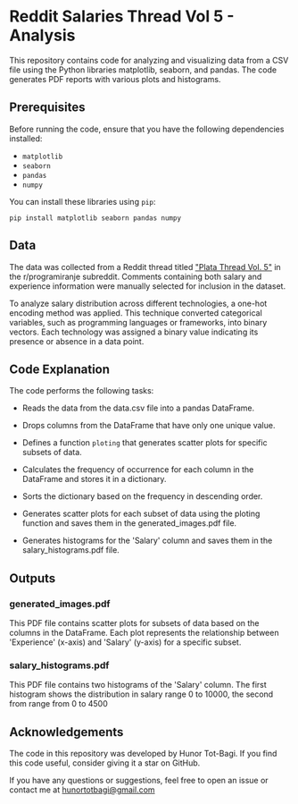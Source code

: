 # Reddit Salaries Thread Vol 5 - Analysis

This repository contains code for analyzing and visualizing data from a CSV file using the Python libraries matplotlib, seaborn, and pandas. The code generates PDF reports with various plots and histograms.

## Prerequisites

Before running the code, ensure that you have the following dependencies installed: 
- `matplotlib`
- `seaborn`
- `pandas`
- `numpy`

You can install these libraries using `pip`:
```
pip install matplotlib seaborn pandas numpy

```

## Data

The data was collected from a Reddit thread titled ["Plata Thread Vol. 5"](https://www.reddit.com/r/programiranje/comments/13xr2mp/plata_thread_vol_5/) in the r/programiranje subreddit. Comments containing both salary and experience information were manually selected for inclusion in the dataset. 

To analyze salary distribution across different technologies, a one-hot encoding method was applied. This technique converted categorical variables, such as programming languages or frameworks, into binary vectors. Each technology was assigned a binary value indicating its presence or absence in a data point.

## Code Explanation

The code performs the following tasks:

- Reads the data from the data.csv file into a pandas DataFrame.

- Drops columns from the DataFrame that have only one unique value.

- Defines a function `ploting` that generates scatter plots for specific subsets of data.

- Calculates the frequency of occurrence for each column in the DataFrame and stores it in a dictionary.

- Sorts the dictionary based on the frequency in descending order.

- Generates scatter plots for each subset of data using the ploting function and saves them in the generated_images.pdf file.

- Generates histograms for the 'Salary' column and saves them in the salary_histograms.pdf file.

## Outputs
### generated_images.pdf
This PDF file contains scatter plots for subsets of data based on the columns in the DataFrame. Each plot represents the relationship between 'Experience' (x-axis) and 'Salary' (y-axis) for a specific subset.

### salary_histograms.pdf
This PDF file contains two histograms of the 'Salary' column. The first histogram shows the distribution in salary range 0 to 10000, the second from range from 0 to 4500 

## Acknowledgements

The code in this repository was developed by Hunor Tot-Bagi. If you find this code useful, consider giving it a star on GitHub.

If you have any questions or suggestions, feel free to open an issue or contact me at hunortotbagi@gmail.com

